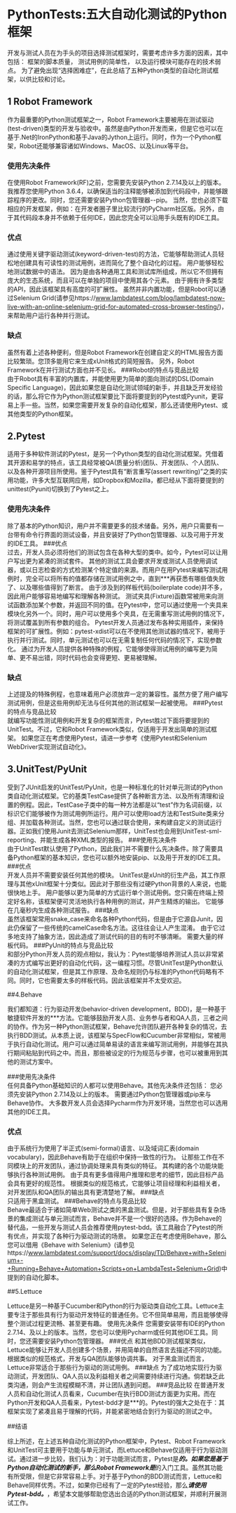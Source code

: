 # PythonTests:五大自动化测试的Python框架

开发与测试人员在为手头的项目选择测试框架时，需要考虑许多方面的因素，其中包括：
框架的脚本质量， 测试用例的简单性， 以及运行模块可能存在的技术弱点。
为了避免出现“选择困难症”，在此总结了五种Python类型的自动化测试框架，以供比较和讨论。

## 1 Robot Framework
作为最重要的Python测试框架之一，Robot Framework主要被用在测试驱动(test-driven)类型的开发与验收中。虽然是由Python开发而来，但是它也可以在基于.Net的IronPython和基于Java的Jython上运行。同时，作为一个Python框架，Robot还能够兼容诸如Windows、MacOS、以及Linux等平台。
### 使用先决条件  
在使用Robot Framework(RF)之前，您需要先安装Python 2.7.14及以上的版本。我推荐您使用Python 3.6.4，以确保适当的注释能够被添加到代码段中，并能够跟踪程序的更改。同时，您还需要安装Python包管理器--pip。
当然，您也必须下载相应的开发框架，例如：在开发者圈子里比较流行的PyCharm社区版。另外，由于其代码段本身并不依赖于任何IDE，因此您完全可以沿用手头既有的IDE工具。
### 优点
通过使用关键字驱动测试(keyword-driven-test)的方法，它能够帮助测试人员轻松地创建具有可读性的测试用例，进而简化了整个自动化的过程。
用户能够轻松地测试数据中的语法。
因为是由各种通用工具和测试库所组成，所以它不但拥有庞大的生态系统，而且可以在单独的项目中使用其各个元素。
由于拥有许多类型的API，因此该框架具有高度的可扩展性。
虽然并非内置功能，但是Robot可以通过Selenium Grid(请参见https://www.lambdatest.com/blog/lambdatest-now-live-with-an-online-selenium-grid-for-automated-cross-browser-testing/)，来帮助用户运行各种并行测试。
### 缺点
虽然有着上述各种便利，但是Robot Framework在创建自定义的HTML报告方面比较繁琐。您顶多能用它来生成xUnit格式的简短报告。
另外，Robot Framework在并行测试方面也并不见长。
###Robot的特点与竞品比较  
由于Robot具有丰富的内置库，并能使用更为简单的面向测试的DSL(Domain Specific Language)，因此如果您是自动化测试领域的新手，并且缺乏开发经验的话，那么将它作为Python测试框架要比下面将要提到的Pytest或Pyunit，更容易上手一些。当然，如果您需要开发复杂的自动化框架，那么还请使用Pytest、或其他类型的Python框架。

## 2.Pytest
适用于多种软件测试的Pytest，是另一个Python类型的自动化测试框架。凭借着其开源和易学的特点，该工具经常被QA(质量分析)团队、开发团队、个人团队、以及各种开源项目所使用。鉴于Pytest具有“断言重写(assert rewriting)”之类的实用功能，许多大型互联网应用，如Dropbox和Mozilla，都已经从下面将要提到的unittest(Pyunit)切换到了Pytest之上。
### 使用先决条件  
除了基本的Python知识，用户并不需要更多的技术储备。另外，用户只需要有一台带有命令行界面的测试设备，并且安装好了Python包管理器、以及可用于开发的IDE工具。
###优点  
过去，开发人员必须将他们的测试包含在各种大型的类中。如今，Pytest可以让用户写出更为紧凑的测试套件。
其他的测试工具会要求开发或测试人员使用调试器，或以日志检查的方式检测某个特定值的来源。而用户在用Pytest来编写测试用例时，完全可以将所有的值都存储在测试用例之中，直到***再获悉有哪些值失败了、以及哪些值得到了断言。
由于涉及到的样板代码(boilerplate code)并不多，因此用户能够容易地编写和理解各种测试。
测试夹具(Fixture)函数常被用来向测试函数添加某个参数，并返回不同的值。在Pytest中，您可以通过使用一个夹具来模块化另外一个。同时，用户可以使用多个夹具，在无需重写测试用例的情况下，将测试覆盖到所有参数的组合。
Pytest开发人员通过发布各种实用插件，来保持框架的可扩展性。例如：pytest-xdist可以在不使用其他测试器的情况下，被用于执行并行测试。同时，单元测试也可以在无需复制任何代码的情况下，实现参数化。
通过为开发人员提供各种特殊的例程，它能够使得测试用例的编写更为简单、更不易出错，同时代码也会变得更短、更易被理解。

### 缺点  
上述提及的特殊例程，也意味着用户必须放弃一定的兼容性。虽然方便了用户编写测试用例，但是这些用例却无法与任何其他的测试框架一起被使用。
###Pytest的特点与竞品比较    
就编写功能性测试用例和开发复杂的框架而言，Pytest胜过下面将要提到的UnitTest。不过，它和Robot Framework类似，仅适用于开发出简单的测试框架。
如果您正在考虑使用Pytest，请进一步参考《使用Pytest和Selenium WebDriver实现测试自动化》。

## 3.UnitTest/PyUnit  
受到了JUnit启发的UnitTest/PyUnit，也是一种标准化的针对单元测试的Python类自动化测试框架。它的基类TestCase提供了各种断言方法、以及所有清理和设置的例程。因此，TestCase子类中的每一种方法都是以“test”作为名词前缀，以标识它们能够被作为测试用例所运行。用户可以使用load方法和TestSuite类来分组、并加载各种测试。当然，您也可以通过联合使用，来构建自定义的测试运行器。正如我们使用Junit去测试Selenium那样，UnitTest也会用到UnitTest-sml-reporting、并能生成各种XML类型的报告。
###使用先决条件  
由于UnitTest默认使用了Python，因此我们并不需要什么先决条件。除了需要具备Python框架的基本知识，您也可以额外地安装pip、以及用于开发的IDE工具。
###优点    
开发人员并不需要安装任何其他的模块。
UnitTest是xUnit的衍生产品，其工作原理与其他xUnit框架十分类似。因此对于那些没有过硬Python背景的人来说，也能很快地上手。
用户能够以更为简单的方式运行单个测试用例。您只需在终端上预定好名称，该框架便可灵活地执行各种用例的测试，并产生精炼的输出。
它能够在几毫秒内生成各种测试报告。
###缺点  
虽然该框架常用snake_case来命名各种Python代码，但是由于它源自Junit，因此仍保留了一些传统的camelCase命名方法。这往往会让人产生混淆。
由于它过多地支持了抽象方法，因此造成了测试代码的目的有时不够清晰。
需要大量的样板代码。
###PyUnit的特点与竞品比较  
和部分Python开发人员的观点相似，我认为：Pytest能够培养测试人员以非常紧凑的方式编写出更好的自动化代码，这一编程习惯。尽管UnitTest是Python默认的自动化测试框架，但是其工作原理、及命名规则仍与标准的Python代码略有不同。同时，它也需要太多的样板代码。因此该框架并不太受欢迎。   
   
##4.Behave

我们都知道：行为驱动开发(behavior-driven development，BDD)，是一种基于敏捷软件开发的***方法。它能够鼓励开发人员、业务参与者和QA人员，三者之间的协作。作为另一种Python测试框架，Behave允许团队避开各种复杂的情况，去执行BDD测试。从本质上说，该框架与SpecFlow和Cucumber非常相似，常被用于执行自动化测试。用户可以通过简单易读的语言来编写测试用例，并能够在其执行期间粘贴到代码之中。而且，那些被设定的行为规范与步骤，也可以被重用到其他的测试方案中。

###使用先决条件  
任何具备Python基础知识的人都可以使用Behave。其他先决条件还包括：
您必须先安装Python 2.7.14及以上的版本。
需要通过Python包管理器或pip来与Behave协作。
大多数开发人员会选择Pycharm作为开发环境，当然您也可以选用其他的IDE工具。 
### 优点  
由于系统行为使用了半正式(semi-formal)语言、以及域词汇表(domain vocabulary)，因此Behave有助于在组织中保持一致性的行为。
让那些工作在不同模块上的开发团队，通过协调处理来具有类似的特征。
其构建的各个功能块能够执行各种测试用例。
由于具有更多值得用户推理和思考的细节，因此目标产品会具有更好的规范性。
根据类似的规范格式，它能够让项目经理和利益相关者，对开发团队和QA团队的输出具有更清楚地了解。
###缺点  
只适用于黑盒测试。
###Behave的特点与竞品比较  
Behave最适合于诸如简单Web测试之类的黑盒测试。但是，对于那些具有复杂场景的集成测试与单元测试而言，Behave并不是一个很好的选择。作为Behave的替代品，一些开发与测试人员会推荐使用pytest-bdd。该工具融合了Pytest的所有优点，并实现了各种行为驱动测试的场景。
如果您正在考虑使用Behave，那么您可以借用《Behave with Selenium》(请参见https://www.lambdatest.com/support/docs/display/TD/Behave+with+Selenium+-+Running+Behave+Automation+Scripts+on+LambdaTest+Selenium+Grid)中提到的自动化脚本。

##5.Lettuce    

Lettuce是另一种基于Cucumber和Python的行为驱动类自动化工具。Lettuce主要专注于那些具有行为驱动开发特征的普通任务。它不但简单易用，而且能够使得整个测试过程更流畅、甚至更有趣。
使用先决条件
您需要安装带有IDE的Python 2.7.14、及以上的版本。当然，您也可以使用Pycharm或任何其他IDE工具。同时，您还需要安装Python包管理器。
###优点
和其他BDD测试框架类似，Lettuce能够让开发人员创建多个场景，并用简单的自然语言去描述不同的功能。
根据类似的规范格式，开发与QA团队能够协调共事。
对于黑盒测试而言，Lettuce非常适合于那些行为驱动的测试用例。
###缺点
为了成功地实现行为驱动测试，开发团队、QA人员以及利益相关者之间需要持续进行沟通。倘若缺乏此类沟通，则会产生流程模糊不清，并让团队遇到问题。
###竞品比较
在普通开发人员和自动化测试人员看来，Cucumber在执行BDD测试方面更为实用。而在Python开发和QA人员看来，Pytest-bdd才是***的。Pytest的强大之处在于：其框架实现了紧凑且易于理解的代码，并能紧密地结合到行为驱动的测试之中。

##结语   

综上所述，在上述五种自动化测试的Python框架中，Pytest、Robot Framework和UnitTest可主要用于功能与单元测试，而Lettuce和Behave仅适用于行为驱动测试。通过进一步比较，我们认为：对于功能测试而言，Pytest是***的。如果您是基于Python自动化测试的新手，那么Robot Framework是***的入门工具。虽然其功能有所受限，但是它非常容易上手。对于基于Python的BDD测试而言，Lettuce和Behave同样优秀。不过，如果你已经有了一定的Pytest经验，那么***请使用Pytest-bdd。***，希望本文能够帮助您选出合适的Python测试框架，并顺利开展测试工作。










